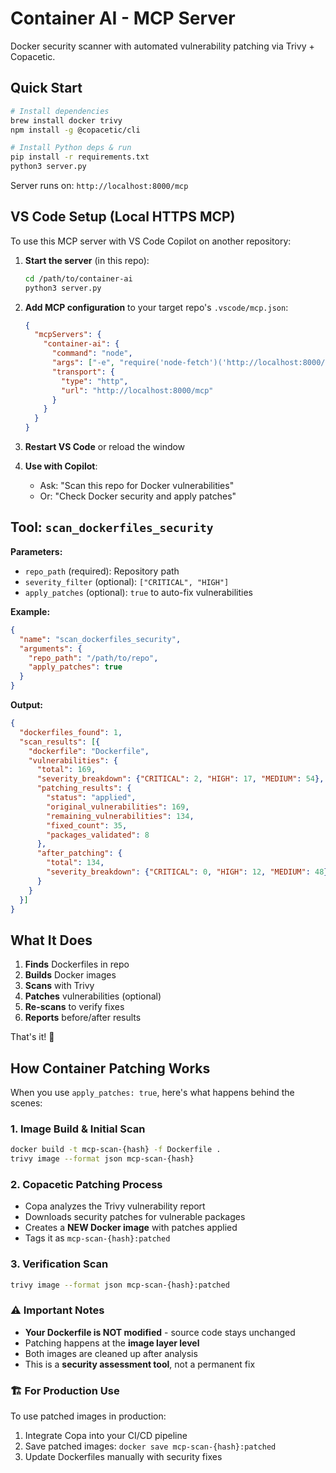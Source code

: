 # Container AI - MCP Server

Docker security scanner with automated vulnerability patching via Trivy + Copacetic.

## Quick Start

```bash
# Install dependencies
brew install docker trivy
npm install -g @copacetic/cli

# Install Python deps & run
pip install -r requirements.txt
python3 server.py
```

Server runs on: `http://localhost:8000/mcp`

## VS Code Setup (Local HTTPS MCP)

To use this MCP server with VS Code Copilot on another repository:

1. **Start the server** (in this repo):
   ```bash
   cd /path/to/container-ai
   python3 server.py
   ```

2. **Add MCP configuration** to your target repo's `.vscode/mcp.json`:
   ```json
   {
     "mcpServers": {
       "container-ai": {
         "command": "node",
         "args": ["-e", "require('node-fetch')('http://localhost:8000/mcp').then(r=>r.json()).then(console.log)"],
         "transport": {
           "type": "http",
           "url": "http://localhost:8000/mcp"
         }
       }
     }
   }
   ```

3. **Restart VS Code** or reload the window

4. **Use with Copilot**:
   - Ask: "Scan this repo for Docker vulnerabilities"
   - Or: "Check Docker security and apply patches"

## Tool: `scan_dockerfiles_security`

**Parameters:**
- `repo_path` (required): Repository path
- `severity_filter` (optional): `["CRITICAL", "HIGH"]`
- `apply_patches` (optional): `true` to auto-fix vulnerabilities

**Example:**
```json
{
  "name": "scan_dockerfiles_security",
  "arguments": {
    "repo_path": "/path/to/repo",
    "apply_patches": true
  }
}
```

**Output:**
```json
{
  "dockerfiles_found": 1,
  "scan_results": [{
    "dockerfile": "Dockerfile",
    "vulnerabilities": {
      "total": 169,
      "severity_breakdown": {"CRITICAL": 2, "HIGH": 17, "MEDIUM": 54},
      "patching_results": {
        "status": "applied",
        "original_vulnerabilities": 169,
        "remaining_vulnerabilities": 134,
        "fixed_count": 35,
        "packages_validated": 8
      },
      "after_patching": {
        "total": 134,
        "severity_breakdown": {"CRITICAL": 0, "HIGH": 12, "MEDIUM": 48}
      }
    }
  }]
}
```

## What It Does

1. **Finds** Dockerfiles in repo
2. **Builds** Docker images  
3. **Scans** with Trivy
4. **Patches** vulnerabilities (optional)
5. **Re-scans** to verify fixes
6. **Reports** before/after results

That's it! 🚀

## How Container Patching Works

When you use `apply_patches: true`, here's what happens behind the scenes:

### 1. **Image Build & Initial Scan**
```bash
docker build -t mcp-scan-{hash} -f Dockerfile .
trivy image --format json mcp-scan-{hash}
```

### 2. **Copacetic Patching Process**
- Copa analyzes the Trivy vulnerability report
- Downloads security patches for vulnerable packages  
- Creates a **NEW Docker image** with patches applied
- Tags it as `mcp-scan-{hash}:patched`

### 3. **Verification Scan**
```bash
trivy image --format json mcp-scan-{hash}:patched
```

### ⚠️ **Important Notes**
- **Your Dockerfile is NOT modified** - source code stays unchanged
- Patching happens at the **image layer level**
- Both images are cleaned up after analysis
- This is a **security assessment tool**, not a permanent fix

### 🏗️ **For Production Use**
To use patched images in production:
1. Integrate Copa into your CI/CD pipeline
2. Save patched images: `docker save mcp-scan-{hash}:patched`
3. Update Dockerfiles manually with security fixes
